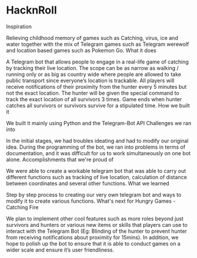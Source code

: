 # HacknRoll


Inspiration

Relieving childhood memory of games such as Catching, virus, ice and water together with the mix of Telegram games such as Telegram werewolf and location based games such as Pokemon Go.
What it does

A Telegram bot that allows people to engage in a real-life game of catching by tracking their live location. The scope can be as narrow as walking / running only or as big as country wide where people are allowed to take public transport since everyone’s location is trackable. All players will receive notifications of their proximity from the hunter every 5 minutes but not the exact location. The hunter will be given the special command to track the exact location of all survivors 3 times. Game ends when hunter catches all survivors or survivors survive for a stipulated time.
How we built it

We built it mainly using Python and the Telegram-Bot API
Challenges we ran into

In the initial stages, we had troubles ideating and had to modify our original idea. During the programming of the bot, we ran into problems in terms of documentation, and it was difficult for us to work simultaneously on one bot alone.
Accomplishments that we're proud of

We were able to create a workable telegram bot that was able to carry out different functions such as tracking of live location, calculation of distance between coordinates and several other functions.
What we learned

Step by step process to creating our very own telegram bot and ways to modify it to create various functions.
What's next for Hungry Games - Catching Fire

We plan to implement other cool features such as more roles beyond just survivors and hunters or various new items or skills that players can use to interact with the Telegram Bot (Eg: Blinding of the hunter to prevent hunter from receiving notifications about proximity for 15mins). In addition, we hope to polish up the bot to ensure that it is able to conduct games on a wider scale and ensure it’s user friendliness.
